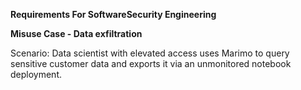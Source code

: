 **Requirements For SoftwareSecurity Engineering**

**Misuse Case - Data exfiltration**

Scenario: Data scientist with elevated access uses Marimo to query sensitive customer data and exports it via an unmonitored notebook deployment.


